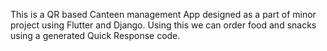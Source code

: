 This is a QR based Canteen management App designed as a part of minor project using Flutter and Django. Using this we can order food and snacks using a generated Quick Response code.

